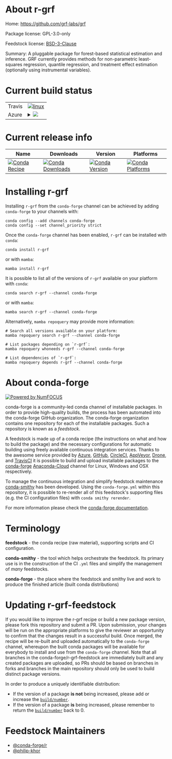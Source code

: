 About r-grf
===========

Home: https://github.com/grf-labs/grf

Package license: GPL-3.0-only

Feedstock license: [BSD-3-Clause](https://github.com/conda-forge/r-grf-feedstock/blob/main/LICENSE.txt)

Summary: A pluggable package for forest-based statistical estimation and inference. GRF currently provides methods for non-parametric least-squares regression, quantile regression, and treatment effect estimation (optionally using instrumental variables).

Current build status
====================


<table><tr>
    <td>Travis</td>
    <td>
      <a href="https://app.travis-ci.com/conda-forge/r-grf-feedstock">
        <img alt="linux" src="https://img.shields.io/travis/com/conda-forge/r-grf-feedstock/main.svg?label=Linux">
      </a>
    </td>
  </tr>
    
  <tr>
    <td>Azure</td>
    <td>
      <details>
        <summary>
          <a href="https://dev.azure.com/conda-forge/feedstock-builds/_build/latest?definitionId=2456&branchName=main">
            <img src="https://dev.azure.com/conda-forge/feedstock-builds/_apis/build/status/r-grf-feedstock?branchName=main">
          </a>
        </summary>
        <table>
          <thead><tr><th>Variant</th><th>Status</th></tr></thead>
          <tbody><tr>
              <td>linux_64_r_base4.1</td>
              <td>
                <a href="https://dev.azure.com/conda-forge/feedstock-builds/_build/latest?definitionId=2456&branchName=main">
                  <img src="https://dev.azure.com/conda-forge/feedstock-builds/_apis/build/status/r-grf-feedstock?branchName=main&jobName=linux&configuration=linux%20linux_64_r_base4.1" alt="variant">
                </a>
              </td>
            </tr><tr>
              <td>linux_64_r_base4.2</td>
              <td>
                <a href="https://dev.azure.com/conda-forge/feedstock-builds/_build/latest?definitionId=2456&branchName=main">
                  <img src="https://dev.azure.com/conda-forge/feedstock-builds/_apis/build/status/r-grf-feedstock?branchName=main&jobName=linux&configuration=linux%20linux_64_r_base4.2" alt="variant">
                </a>
              </td>
            </tr><tr>
              <td>linux_aarch64_r_base4.1</td>
              <td>
                <a href="https://dev.azure.com/conda-forge/feedstock-builds/_build/latest?definitionId=2456&branchName=main">
                  <img src="https://dev.azure.com/conda-forge/feedstock-builds/_apis/build/status/r-grf-feedstock?branchName=main&jobName=linux&configuration=linux%20linux_aarch64_r_base4.1" alt="variant">
                </a>
              </td>
            </tr><tr>
              <td>linux_aarch64_r_base4.2</td>
              <td>
                <a href="https://dev.azure.com/conda-forge/feedstock-builds/_build/latest?definitionId=2456&branchName=main">
                  <img src="https://dev.azure.com/conda-forge/feedstock-builds/_apis/build/status/r-grf-feedstock?branchName=main&jobName=linux&configuration=linux%20linux_aarch64_r_base4.2" alt="variant">
                </a>
              </td>
            </tr><tr>
              <td>linux_ppc64le_r_base4.1</td>
              <td>
                <a href="https://dev.azure.com/conda-forge/feedstock-builds/_build/latest?definitionId=2456&branchName=main">
                  <img src="https://dev.azure.com/conda-forge/feedstock-builds/_apis/build/status/r-grf-feedstock?branchName=main&jobName=linux&configuration=linux%20linux_ppc64le_r_base4.1" alt="variant">
                </a>
              </td>
            </tr><tr>
              <td>linux_ppc64le_r_base4.2</td>
              <td>
                <a href="https://dev.azure.com/conda-forge/feedstock-builds/_build/latest?definitionId=2456&branchName=main">
                  <img src="https://dev.azure.com/conda-forge/feedstock-builds/_apis/build/status/r-grf-feedstock?branchName=main&jobName=linux&configuration=linux%20linux_ppc64le_r_base4.2" alt="variant">
                </a>
              </td>
            </tr><tr>
              <td>osx_64_r_base4.1</td>
              <td>
                <a href="https://dev.azure.com/conda-forge/feedstock-builds/_build/latest?definitionId=2456&branchName=main">
                  <img src="https://dev.azure.com/conda-forge/feedstock-builds/_apis/build/status/r-grf-feedstock?branchName=main&jobName=osx&configuration=osx%20osx_64_r_base4.1" alt="variant">
                </a>
              </td>
            </tr><tr>
              <td>osx_64_r_base4.2</td>
              <td>
                <a href="https://dev.azure.com/conda-forge/feedstock-builds/_build/latest?definitionId=2456&branchName=main">
                  <img src="https://dev.azure.com/conda-forge/feedstock-builds/_apis/build/status/r-grf-feedstock?branchName=main&jobName=osx&configuration=osx%20osx_64_r_base4.2" alt="variant">
                </a>
              </td>
            </tr><tr>
              <td>win_64</td>
              <td>
                <a href="https://dev.azure.com/conda-forge/feedstock-builds/_build/latest?definitionId=2456&branchName=main">
                  <img src="https://dev.azure.com/conda-forge/feedstock-builds/_apis/build/status/r-grf-feedstock?branchName=main&jobName=win&configuration=win%20win_64_" alt="variant">
                </a>
              </td>
            </tr>
          </tbody>
        </table>
      </details>
    </td>
  </tr>
</table>

Current release info
====================

| Name | Downloads | Version | Platforms |
| --- | --- | --- | --- |
| [![Conda Recipe](https://img.shields.io/badge/recipe-r--grf-green.svg)](https://anaconda.org/conda-forge/r-grf) | [![Conda Downloads](https://img.shields.io/conda/dn/conda-forge/r-grf.svg)](https://anaconda.org/conda-forge/r-grf) | [![Conda Version](https://img.shields.io/conda/vn/conda-forge/r-grf.svg)](https://anaconda.org/conda-forge/r-grf) | [![Conda Platforms](https://img.shields.io/conda/pn/conda-forge/r-grf.svg)](https://anaconda.org/conda-forge/r-grf) |

Installing r-grf
================

Installing `r-grf` from the `conda-forge` channel can be achieved by adding `conda-forge` to your channels with:

```
conda config --add channels conda-forge
conda config --set channel_priority strict
```

Once the `conda-forge` channel has been enabled, `r-grf` can be installed with `conda`:

```
conda install r-grf
```

or with `mamba`:

```
mamba install r-grf
```

It is possible to list all of the versions of `r-grf` available on your platform with `conda`:

```
conda search r-grf --channel conda-forge
```

or with `mamba`:

```
mamba search r-grf --channel conda-forge
```

Alternatively, `mamba repoquery` may provide more information:

```
# Search all versions available on your platform:
mamba repoquery search r-grf --channel conda-forge

# List packages depending on `r-grf`:
mamba repoquery whoneeds r-grf --channel conda-forge

# List dependencies of `r-grf`:
mamba repoquery depends r-grf --channel conda-forge
```


About conda-forge
=================

[![Powered by
NumFOCUS](https://img.shields.io/badge/powered%20by-NumFOCUS-orange.svg?style=flat&colorA=E1523D&colorB=007D8A)](https://numfocus.org)

conda-forge is a community-led conda channel of installable packages.
In order to provide high-quality builds, the process has been automated into the
conda-forge GitHub organization. The conda-forge organization contains one repository
for each of the installable packages. Such a repository is known as a *feedstock*.

A feedstock is made up of a conda recipe (the instructions on what and how to build
the package) and the necessary configurations for automatic building using freely
available continuous integration services. Thanks to the awesome service provided by
[Azure](https://azure.microsoft.com/en-us/services/devops/), [GitHub](https://github.com/),
[CircleCI](https://circleci.com/), [AppVeyor](https://www.appveyor.com/),
[Drone](https://cloud.drone.io/welcome), and [TravisCI](https://travis-ci.com/)
it is possible to build and upload installable packages to the
[conda-forge](https://anaconda.org/conda-forge) [Anaconda-Cloud](https://anaconda.org/)
channel for Linux, Windows and OSX respectively.

To manage the continuous integration and simplify feedstock maintenance
[conda-smithy](https://github.com/conda-forge/conda-smithy) has been developed.
Using the ``conda-forge.yml`` within this repository, it is possible to re-render all of
this feedstock's supporting files (e.g. the CI configuration files) with ``conda smithy rerender``.

For more information please check the [conda-forge documentation](https://conda-forge.org/docs/).

Terminology
===========

**feedstock** - the conda recipe (raw material), supporting scripts and CI configuration.

**conda-smithy** - the tool which helps orchestrate the feedstock.
                   Its primary use is in the construction of the CI ``.yml`` files
                   and simplify the management of *many* feedstocks.

**conda-forge** - the place where the feedstock and smithy live and work to
                  produce the finished article (built conda distributions)


Updating r-grf-feedstock
========================

If you would like to improve the r-grf recipe or build a new
package version, please fork this repository and submit a PR. Upon submission,
your changes will be run on the appropriate platforms to give the reviewer an
opportunity to confirm that the changes result in a successful build. Once
merged, the recipe will be re-built and uploaded automatically to the
`conda-forge` channel, whereupon the built conda packages will be available for
everybody to install and use from the `conda-forge` channel.
Note that all branches in the conda-forge/r-grf-feedstock are
immediately built and any created packages are uploaded, so PRs should be based
on branches in forks and branches in the main repository should only be used to
build distinct package versions.

In order to produce a uniquely identifiable distribution:
 * If the version of a package **is not** being increased, please add or increase
   the [``build/number``](https://docs.conda.io/projects/conda-build/en/latest/resources/define-metadata.html#build-number-and-string).
 * If the version of a package **is** being increased, please remember to return
   the [``build/number``](https://docs.conda.io/projects/conda-build/en/latest/resources/define-metadata.html#build-number-and-string)
   back to 0.

Feedstock Maintainers
=====================

* [@conda-forge/r](https://github.com/conda-forge/r/)
* [@philip-khor](https://github.com/philip-khor/)

